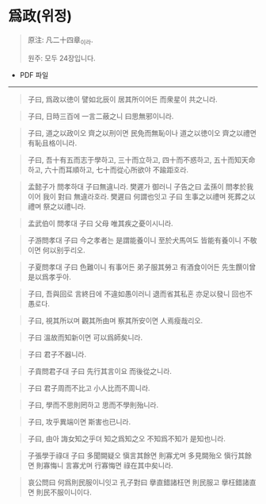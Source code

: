 # 爲政(위정)

> 原注: 凡二十四章<sub>이라</sub>.
> 
> 원주: 모두 24장입니다.

* PDF 파일

---
> 子曰, 爲政以徳이 譬如北辰이 居其所이어든 而衆星이 共之니라.

> 子曰, 日時三百에 一言二蔽之니 曰思無邪이니라.

> 子曰, 道之以政이오 齊之以刑이면 民免而無恥이나
> 道之以徳이오 齊之以禮면 有恥且格이니라.

> 子曰, 吾十有五而志于學하고, 三十而立하고,
> 四十而不惑하고, 五十而知天命하고,
> 六十而耳順하고, 七十而從心所欲야 不踰距호라.

> 孟懿子가 問孝하대 子曰無違니라.
> 樊遲가 御러니 子告之曰 孟孫이 問孝於我이어 我이 對曰 無違라호라.
> 樊遲曰 何謂也잇고 子曰 生事之以禮며 死葬之以禮며 祭之以禮니라.

> 孟武伯이 問孝대 子曰 父母 唯其疾之憂이시니라.

> 子游問孝대 子曰 今之孝者는 是謂能養이니
> 至於犬馬여도 皆能有養이니 不敬이면 何以别乎리오.

> 子夏問孝대 子曰 色難이니 有事어든 弟子服其勞고
> 有酒食이어든 先生饌이曾是以爲孝乎아.

> 子曰, 吾與回로 言終日에 不違如愚이러니
> 退而省其私혼 亦足以發니 回也不愚로다.

> 子曰, 視其所以며 觀其所由며
> 察其所安이면 人焉瘦哉리오.

> 子曰 溫故而知新이면 可以爲師矣니라.

> 子曰 君子不器니라.

> 子貢問君子대 子曰 先行其言이요 而後從之니라.

> 子曰 君子周而不比고 小人比而不周니라.

> 子曰, 學而不思則罔하고 思而不學則殆니라.

> 子曰, 攻乎異端이면 斯害也已니라.

> 子曰, 由아 誨女知之乎뎌 知之爲知之오 不知爲不知가 是知也니라.

> 子張學于祿대 子曰 多聞闕疑오 愼言其餘면 則寡尤며
> 多見闕殆오 愼行其餘면 則寡悔니
> 言寡尤며 行寡悔면 祿在其中矣니라.

> 哀公問曰 何爲則民服이니잇고 孔子對曰
> 擧直錯諸枉면 則民服고
> 擧枉錯諸直면 則民不服이니이다.

